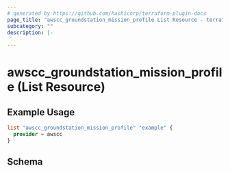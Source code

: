 ```yaml
---
# generated by https://github.com/hashicorp/terraform-plugin-docs
page_title: "awscc_groundstation_mission_profile List Resource - terraform-provider-awscc"
subcategory: ""
description: |-
  
---
```


# awscc_groundstation_mission_profile (List Resource)



## Example Usage

```terraform
list "awscc_groundstation_mission_profile" "example" {
  provider = awscc
}
```

<!-- schema generated by tfplugindocs -->
## Schema

